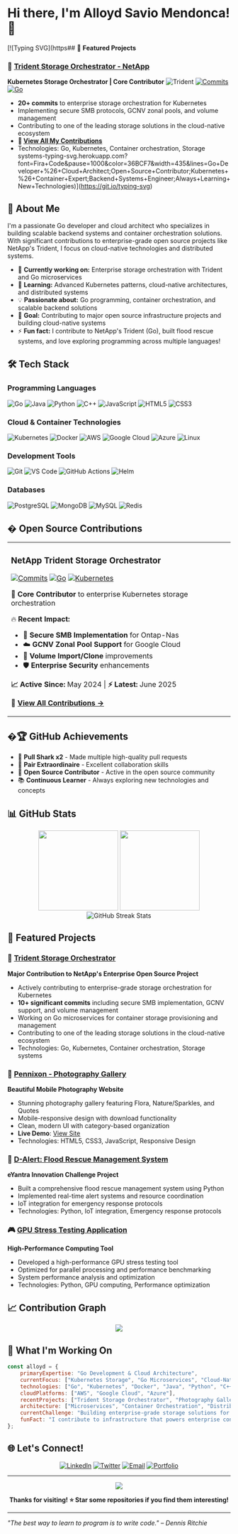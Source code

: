 # Hi there, I'm Alloyd Savio Mendonca! 👋

[![Typing SVG](https## 🎯 **Featured Projects**

### 🚀 [Trident Storage Orchestrator - NetApp](https://github.com/NetApp/trident)
**Kubernetes Storage Orchestrator | Core Contributor**
![Trident](https://img.shields.io/badge/NetApp-Trident-blue?style=for-the-badge&logo=kubernetes)
[![Commits](https://img.shields.io/badge/Commits-20-brightgreen?style=for-the-badge)](https://github.com/NetApp/trident/commits?author=alloydsa)
[![Go](https://img.shields.io/badge/Go-00ADD8?style=for-the-badge&logo=go&logoColor=white)](https://github.com/NetApp/trident)

- **20+ commits** to enterprise storage orchestration for Kubernetes
- Implementing secure SMB protocols, GCNV zonal pools, and volume management
- Contributing to one of the leading storage solutions in the cloud-native ecosystem
- **🔗 [View All My Contributions](https://github.com/NetApp/trident/commits?author=alloydsa)**
- Technologies: Go, Kubernetes, Container orchestration, Storage systems-typing-svg.herokuapp.com?font=Fira+Code&pause=1000&color=36BCF7&width=435&lines=Go+Developer+%26+Cloud+Architect;Open+Source+Contributor;Kubernetes+%26+Container+Expert;Backend+Systems+Engineer;Always+Learning+New+Technologies)](https://git.io/typing-svg)

## 🚀 About Me

I'm a passionate Go developer and cloud architect who specializes in building scalable backend systems and container orchestration solutions. With significant contributions to enterprise-grade open source projects like NetApp's Trident, I focus on cloud-native technologies and distributed systems.

- 🔭 **Currently working on:** Enterprise storage orchestration with Trident and Go microservices
- 🌱 **Learning:** Advanced Kubernetes patterns, cloud-native architectures, and distributed systems
- 💡 **Passionate about:** Go programming, container orchestration, and scalable backend solutions
- 🎯 **Goal:** Contributing to major open source infrastructure projects and building cloud-native systems
- ⚡ **Fun fact:** I contribute to NetApp's Trident (Go), built flood rescue systems, and love exploring programming across multiple languages!

## 🛠️ Tech Stack

### Programming Languages
![Go](https://img.shields.io/badge/-Go-00ADD8?style=flat&logo=go&logoColor=white)
![Java](https://img.shields.io/badge/-Java-007396?style=flat&logo=java&logoColor=white)
![Python](https://img.shields.io/badge/-Python-3776AB?style=flat&logo=python&logoColor=white)
![C++](https://img.shields.io/badge/-C++-00599C?style=flat&logo=c%2B%2B&logoColor=white)
![JavaScript](https://img.shields.io/badge/-JavaScript-F7DF1E?style=flat&logo=javascript&logoColor=black)
![HTML5](https://img.shields.io/badge/-HTML5-E34F26?style=flat&logo=html5&logoColor=white)
![CSS3](https://img.shields.io/badge/-CSS3-1572B6?style=flat&logo=css3&logoColor=white)

### Cloud & Container Technologies
![Kubernetes](https://img.shields.io/badge/-Kubernetes-326CE5?style=flat&logo=kubernetes&logoColor=white)
![Docker](https://img.shields.io/badge/-Docker-2496ED?style=flat&logo=docker&logoColor=white)
![AWS](https://img.shields.io/badge/-AWS-232F3E?style=flat&logo=amazon-aws&logoColor=white)
![Google Cloud](https://img.shields.io/badge/-Google%20Cloud-4285F4?style=flat&logo=google-cloud&logoColor=white)
![Azure](https://img.shields.io/badge/-Azure-0078D4?style=flat&logo=microsoft-azure&logoColor=white)
![Linux](https://img.shields.io/badge/-Linux-FCC624?style=flat&logo=linux&logoColor=black)

### Development Tools
![Git](https://img.shields.io/badge/-Git-F05032?style=flat&logo=git&logoColor=white)
![VS Code](https://img.shields.io/badge/-VS%20Code-007ACC?style=flat&logo=visual-studio-code&logoColor=white)
![GitHub Actions](https://img.shields.io/badge/-GitHub%20Actions-2088FF?style=flat&logo=github-actions&logoColor=white)
![Helm](https://img.shields.io/badge/-Helm-0F1689?style=flat&logo=helm&logoColor=white)

### Databases
![PostgreSQL](https://img.shields.io/badge/-PostgreSQL-336791?style=flat&logo=postgresql&logoColor=white)
![MongoDB](https://img.shields.io/badge/-MongoDB-47A248?style=flat&logo=mongodb&logoColor=white)
![MySQL](https://img.shields.io/badge/-MySQL-4479A1?style=flat&logo=mysql&logoColor=white)
![Redis](https://img.shields.io/badge/-Redis-DC382D?style=flat&logo=redis&logoColor=white)

## � **Open Source Contributions**

<table>
<tr>
<td>

### NetApp Trident Storage Orchestrator
[![Commits](https://img.shields.io/badge/🚀_Commits-20-brightgreen?style=for-the-badge)](https://github.com/NetApp/trident/commits?author=alloydsa)
[![Go](https://img.shields.io/badge/Go-00ADD8?style=for-the-badge&logo=go&logoColor=white)](https://github.com/NetApp/trident)
[![Kubernetes](https://img.shields.io/badge/kubernetes-326ce5?style=for-the-badge&logo=kubernetes&logoColor=white)](https://github.com/NetApp/trident)

**🎯 Core Contributor** to enterprise Kubernetes storage orchestration

🔥 **Recent Impact:**
- 🔐 **Secure SMB Implementation** for Ontap-Nas
- ☁️ **GCNV Zonal Pool Support** for Google Cloud  
- 📂 **Volume Import/Clone** improvements
- 🛡️ **Enterprise Security** enhancements

**📈 Active Since:** May 2024 | **⚡ Latest:** June 2025

🔗 **[View All Contributions →](https://github.com/NetApp/trident/commits?author=alloydsa)**

</td>
</tr>
</table>

## �🏆 GitHub Achievements

- 🦈 **Pull Shark x2** - Made multiple high-quality pull requests
- 👥 **Pair Extraordinaire** - Excellent collaboration skills
- 🌟 **Open Source Contributor** - Active in the open source community
- 📚 **Continuous Learner** - Always exploring new technologies and concepts

## 📊 GitHub Stats

<div align="center">
  <img height="180em" src="https://github-readme-stats.vercel.app/api?username=alloydsa&show_icons=true&theme=tokyonight&include_all_commits=true&count_private=true"/>
  <img height="180em" src="https://github-readme-stats.vercel.app/api/top-langs/?username=alloydsa&layout=compact&langs_count=8&theme=tokyonight"/>
</div>

<div align="center">
  <img src="https://github-readme-streak-stats.herokuapp.com/?user=alloydsa&theme=tokyonight" alt="GitHub Streak Stats" />
</div>

## 🚀 Featured Projects

### 🔱 [Trident Storage Orchestrator](https://github.com/alloydsa/trident)
**Major Contribution to NetApp's Enterprise Open Source Project**
- Actively contributing to enterprise-grade storage orchestration for Kubernetes
- **10+ significant commits** including secure SMB implementation, GCNV support, and volume management
- Working on Go microservices for container storage provisioning and management
- Contributing to one of the leading storage solutions in the cloud-native ecosystem
- Technologies: Go, Kubernetes, Container orchestration, Storage systems

### 📸 [Pennixon - Photography Gallery](https://github.com/alloydsa/Pennixon)
**Beautiful Mobile Photography Website**
- Stunning photography gallery featuring Flora, Nature/Sparkles, and Quotes
- Mobile-responsive design with download functionality
- Clean, modern UI with category-based organization
- **Live Demo**: [View Site](https://alloydsa.github.io/Pennixon/)
- Technologies: HTML5, CSS3, JavaScript, Responsive Design

### 🌊 [D-Alert: Flood Rescue Management System](https://github.com/alloydsa/flood-rescue-system)
**eYantra Innovation Challenge Project**
- Built a comprehensive flood rescue management system using Python
- Implemented real-time alert systems and resource coordination
- IoT integration for emergency response protocols
- Technologies: Python, IoT integration, Emergency response protocols

### 🎮 [GPU Stress Testing Application](https://github.com/alloydsa/gpu-stress-app)
**High-Performance Computing Tool**
- Developed a high-performance GPU stress testing tool
- Optimized for parallel processing and performance benchmarking
- System performance analysis and optimization
- Technologies: Python, GPU computing, Performance optimization

## 📈 Contribution Graph

<div align="center">
  <img src="https://github-readme-activity-graph.vercel.app/graph?username=alloydsa&theme=tokyo-night&hide_border=true&area=true" />
</div>

## 🎯 What I'm Working On

```javascript
const alloyd = {
    primaryExpertise: "Go Development & Cloud Architecture",
    currentFocus: ["Kubernetes Storage", "Go Microservices", "Cloud-Native Systems"],
    technologies: ["Go", "Kubernetes", "Docker", "Java", "Python", "C++"],
    cloudPlatforms: ["AWS", "Google Cloud", "Azure"],
    recentProjects: ["Trident Storage Orchestrator", "Photography Gallery", "Flood Rescue System"],
    architecture: ["Microservices", "Container Orchestration", "Distributed Storage"],
    currentChallenge: "Building enterprise-grade storage solutions for Kubernetes",
    funFact: "I contribute to infrastructure that powers enterprise containers worldwide! ☁️"
};
```

## 🌐 Let's Connect!

<div align="center">

[![LinkedIn](https://img.shields.io/badge/-LinkedIn-0077B5?style=for-the-badge&logo=linkedin&logoColor=white)](https://linkedin.com/in/alloyd-mendonca)
[![Twitter](https://img.shields.io/badge/-Twitter-1DA1F2?style=for-the-badge&logo=twitter&logoColor=white)](https://twitter.com/alloydsa)
[![Email](https://img.shields.io/badge/-Email-D14836?style=for-the-badge&logo=gmail&logoColor=white)](mailto:alloyd.mendonca@example.com)
[![Portfolio](https://img.shields.io/badge/-Portfolio-000000?style=for-the-badge&logo=notion&logoColor=white)](https://alloydsa.dev)

</div>

---

<div align="center">
  <img src="https://komarev.com/ghpvc/?username=alloydsa&color=blue&style=flat-square&label=Profile+Views" />
  
  **Thanks for visiting! ⭐ Star some repositories if you find them interesting!**
</div>

---

*"The best way to learn to program is to write code." – Dennis Ritchie*
